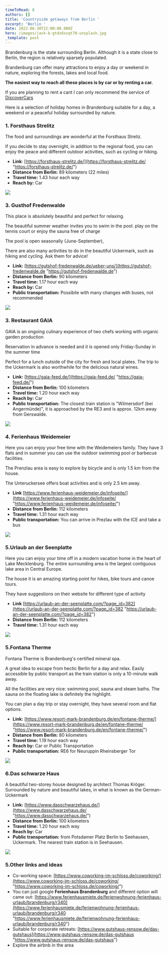 ```yaml
---
timeToRead: 8
authors: []
title: 'Countryside getaways from Berlin '
excerpt: 'Berlin '
date: 2022-06-30T22:00:00.000Z
hero: /images/jack-b-gtdz6xsqt70-unsplash.jpg
_template: post
---
```


Brandenburg is the state surrounding Berlin. Although it is a state close to Berlin, the region is relatively sparsely populated.

Brandenburg can offer many attractions to enjoy a day or weekend in nature, exploring the forests, lakes and local food.

**The easiest way to reach all these places is by car or by renting a car.**

If you are planning to rent a cant I can only recommend the service of [DiscoverCars](https://www.discovercars.com/?a_aid=mailavarraso)

Here is a selection of holiday homes in Brandenburg suitable for a day, a weekend or a peaceful holiday surrounded by nature.

### 1. Forsthaus Strelitz

The food and surroundings are wonderful at the Forsthaus Streliz.

If you decide to stay overnight, in addition to the regional food, you can enjoy the peace and different outdoor activities, such as cycling or hiking.

* **Link**: [https://forsthaus-strelitz.de/](https://forsthaus-strelitz.de/ "https://forsthaus-strelitz.de/")
* **Distance from Berlin:** 89 kilometers (22 miles)
* **Travel time:** 1.43 hour each way
* **Reach by:** Car

![](/images/screenshot-2022-08-11-at-11-09-08.png)

### 3. Gusthof Fredenwalde

This place is absolutely beautiful and perfect for relaxing.

The beautiful summer weather invites you to swim in the pool. play on the tennis court or enjoy the sauna free of charge

The pool is open seasonally (June-September),

There are also many activities to do in the beautiful Uckermark, such as hiking and cycling. Ask them for advice!

* **Link:** [https://gutshof-fredenwalde.de/ueber-uns/](https://gutshof-fredenwalde.de "https://gutshof-fredenwalde.de")
* **Distance from Berlin:** 90 kilometers
* **Travel time:** 1.17 hour each way
* **Reach by:** Car
* **Public transportation:** Possibile with many changes with buses, not recommended

![](/images/1-fredenwalde_09-20_dji_0720-570x570.jpg)

### 3. Restaurant GAIA

GAIA is an ongoing culinary experience of two chefs working with organic garden production

Reservation in advance is needed and it is opened only Friday-Sunday in the summer time

Perfect for a lunch outside of the city for fresh and local plates. The trip to the Uckermark is also worthwhile for the delicious natural wines.

* **Link:** [https://gaia-feed.de/](https://gaia-feed.de/ "https://gaia-feed.de/")
* **Distance from Berlin:** 100 kilometers
* **Travel time:** 1.20 hour each way
* **Reach by:** Car
* **Public transportation:** The closest train station is "Wilmersdorf (bei Angermünde)", it is approached by the RE3 and is approx. 12km away from Gerswalde.

![](/images/gaia_2_dontuse_option-1_in.jpg)

### 4. Ferienhaus Weidemeier

Here you can enjoy your free time with the Weidemeiers family. They have 3 flats and in summer you can use the outdoor swimming pool or barbecue facilities.

The Prenzlau area is easy to explore by bicycle and is only 1.5 km from the house.

The Unteruckersee offers boat activities and is only 2.5 km away.

* **Link** [https://www.ferienhaus-weidemeier.de/infoseite/](https://www.ferienhaus-weidemeier.de/infoseite/ "https://www.ferienhaus-weidemeier.de/infoseite/")
* **Distance from Berlin:** 112 kilometers
* **Travel time:** 1.31 hour each way
* **Public transportation:** You can arrive in Prezlau with the ICE and take a bus

![](/images/ferienhaus-weidemeier56-scaled.jpg)

### 5.Urlaub an der Seenplatte

Here you can enjoy your time off in a modern vacation home in the heart of Lake Mecklenburg. The entire surrounding area is the largest contiguous lake area in Central Europe.

The house it is an amazing starting point for hikes, bike tours and canoe tours.

They have suggestions on their website for different type of activity

* **Link**  [https://urlaub-an-der-seenplatte.com/?page_id=382](https://urlaub-an-der-seenplatte.com/?page_id=382 "https://urlaub-an-der-seenplatte.com/?page_id=382")
* **Distance from Berlin:** 112 kilometers
* **Travel time:** 1.31 hour each way

![](/images/img_1693-e1526913741217.jpeg)

### 5.Fontana Therme

Fontana Therme is Brandenburg's certified mineral spa.

A great idea to escape from hectic Berlin for a day and relax. Easily accessible by public transport as the train station is only a 10-minute walk away.

All the facilities are very nice: swimming pool, sauna and steam baths. The sauna on the floating lake is definitely the highlight.

You can plan a day trip or stay overnight, they have several room and flat options.

* **Link:** [https://www.resort-mark-brandenburg.de/en/fontane-therme/](https://www.resort-mark-brandenburg.de/en/fontane-therme/ "https://www.resort-mark-brandenburg.de/en/fontane-therme/")
* **Distance from Berlin:** 80 kilometers
* **Travel time:** 1.19 hour each way
* **Reach by:** Car or Public Transportation
* **Public transportation:** RE6 for Neuruppin Rheinsberger Tor

![](/images/resort-mark-brandenburg_fontane_therme_soleaussenpool_39-800x492-c-center.jpg)

### 6.Das schwarze Haus

A beautiful two-storey house designed by architect Thomas Kröger. Surrounded by nature and beautiful lakes, in what is known as the German-Uckermark

* **Link:** [https://www.dasschwarzehaus.de/](https://www.dasschwarzehaus.de/ "https://www.dasschwarzehaus.de/")
* **Distance from Berlin:** 100 kilometers
* **Travel time:** 1.20 hour each way
* **Reach by:** Car 
* **Public transportation:** from Potsdamer Platz Berlin to Seehausen, Uckermark. The nearest train station is in Seehausen.

![](/images/aussentag.jpg)

### 5.Other links and ideas

* Co-working space: [https://www.coworking-im-schloss.de/coworking/](https://www.coworking-im-schloss.de/coworking/ "https://www.coworking-im-schloss.de/coworking/")
* You can just google **Ferienhaus Brandenburg** and different option will came out: [https://www.ferienhausmiete.de/ferienwohnung-ferienhaus-urlaub/brandenburg/r340](https://www.ferienhausmiete.de/ferienwohnung-ferienhaus-urlaub/brandenburg/r340 "https://www.ferienhausmiete.de/ferienwohnung-ferienhaus-urlaub/brandenburg/r340")
* Suitable for corporate retreats: [https://www.gutshaus-rensow.de/das-gutshaus](https://www.gutshaus-rensow.de/das-gutshaus "https://www.gutshaus-rensow.de/das-gutshaus")
* Explore the airbnb in the area
